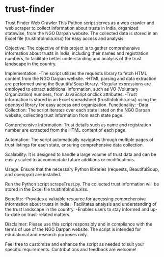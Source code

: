 # trust-finder
Trust Finder Web Crawler
This Python script serves as a web crawler and web scraper to collect information about trusts in India, organized statewise, from the NGO Darpan website. 
The collected data is stored in an Excel file (trustInfoIndia.xlsx) for easy access and analysis.

Objective:
The objective of this project is to gather comprehensive information about trusts in India, including their names and registration numbers, to facilitate better understanding 
and analysis of the trust landscape in the country.

Implementation:
-The script utilizes the requests library to fetch HTML content from the NGO Darpan website.
-HTML parsing and data extraction are performed using the BeautifulSoup library.
-Regular expressions are employed to extract additional information, such as VO (Voluntary Organization) numbers, from JavaScript onclick attributes.
-Trust information is stored in an Excel spreadsheet (trustInfoIndia.xlsx) using the openpyxl library for easy access and organization.
Functionality:
-Data Collection: The script iterates over each state listed on the NGO Darpan website, collecting trust information from each state page.


Comprehensive Information: 
Trust details such as name and registration number are extracted from the HTML content of each page.

Automation: 
The script automatically navigates through multiple pages of trust listings for each state, ensuring comprehensive data collection.

Scalability: 
It is designed to handle a large volume of trust data and can be easily scaled to accommodate future additions or modifications.

Usage:
Ensure that the necessary Python libraries (requests, BeautifulSoup, and openpyxl) are installed.

Run the Python script scrapeTrust.py.
The collected trust information will be stored in the Excel file trustInfoIndia.xlsx.

Benefits:
-Provides a valuable resource for accessing comprehensive information about trusts in India.
-Facilitates analysis and understanding of the trust landscape in the country.
-Enables users to stay informed and up-to-date on trust-related matters.

Disclaimer:
Please use this script responsibly and in compliance with the terms of use of the NGO Darpan website. The script is intended for educational and research purposes only.

Feel free to customize and enhance the script as needed to suit your specific requirements. Contributions and feedback are welcome!
